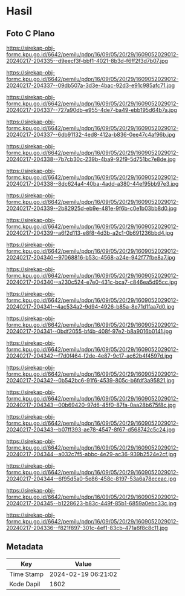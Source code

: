 # Hasil

## Foto C Plano

https://sirekap-obj-formc.kpu.go.id/6642/pemilu/pdpr/16/09/05/20/29/1609052029012-20240217-204335--d9eecf3f-bbf1-4021-8b3d-f6ff2f3d7b07.jpg

https://sirekap-obj-formc.kpu.go.id/6642/pemilu/pdpr/16/09/05/20/29/1609052029012-20240217-204337--09db507a-3d3e-4bac-92d3-e91c985afc71.jpg

https://sirekap-obj-formc.kpu.go.id/6642/pemilu/pdpr/16/09/05/20/29/1609052029012-20240217-204337--727a90db-e955-4de7-ba49-ebb195d64b7a.jpg

https://sirekap-obj-formc.kpu.go.id/6642/pemilu/pdpr/16/09/05/20/29/1609052029012-20240217-204337--6db91132-4ed8-412a-b836-0ee47c4af96b.jpg

https://sirekap-obj-formc.kpu.go.id/6642/pemilu/pdpr/16/09/05/20/29/1609052029012-20240217-204338--7b7cb30c-239b-4ba9-92f9-5d751bc7e8de.jpg

https://sirekap-obj-formc.kpu.go.id/6642/pemilu/pdpr/16/09/05/20/29/1609052029012-20240217-204338--8dc624a4-40ba-4add-a380-44ef95bb97e3.jpg

https://sirekap-obj-formc.kpu.go.id/6642/pemilu/pdpr/16/09/05/20/29/1609052029012-20240217-204339--2b82925d-eb9e-481e-9f6b-c0e1b03bb8d0.jpg

https://sirekap-obj-formc.kpu.go.id/6642/pemilu/pdpr/16/09/05/20/29/1609052029012-20240217-204339--a6f2d113-e8f8-4d3b-a2c1-0b691236bbd4.jpg

https://sirekap-obj-formc.kpu.go.id/6642/pemilu/pdpr/16/09/05/20/29/1609052029012-20240217-204340--97068816-b53c-4568-a24e-942f77fbe8a7.jpg

https://sirekap-obj-formc.kpu.go.id/6642/pemilu/pdpr/16/09/05/20/29/1609052029012-20240217-204340--a230c524-e7e0-431c-bca7-c846ea5d95cc.jpg

https://sirekap-obj-formc.kpu.go.id/6642/pemilu/pdpr/16/09/05/20/29/1609052029012-20240217-204341--4ac534a2-9d94-4926-b85a-8e71d1faa7d0.jpg

https://sirekap-obj-formc.kpu.go.id/6642/pemilu/pdpr/16/09/05/20/29/1609052029012-20240217-204341--0bdf2055-bf4b-408f-97e2-b8a9016b0141.jpg

https://sirekap-obj-formc.kpu.go.id/6642/pemilu/pdpr/16/09/05/20/29/1609052029012-20240217-204342--f7d0f464-f2de-4e87-9c17-ac62b4f4597d.jpg

https://sirekap-obj-formc.kpu.go.id/6642/pemilu/pdpr/16/09/05/20/29/1609052029012-20240217-204342--0b542bc6-91f6-4539-805c-b6fdf3a95821.jpg

https://sirekap-obj-formc.kpu.go.id/6642/pemilu/pdpr/16/09/05/20/29/1609052029012-20240217-204343--00b69420-97d6-45f0-87fa-0aa28b675f8c.jpg

https://sirekap-obj-formc.kpu.go.id/6642/pemilu/pdpr/16/09/05/20/29/1609052029012-20240217-204343--b07ff393-ae78-4547-8f67-d568742c5c24.jpg

https://sirekap-obj-formc.kpu.go.id/6642/pemilu/pdpr/16/09/05/20/29/1609052029012-20240217-204344--a032c7f5-abbc-4e29-ac36-939b2524e2cf.jpg

https://sirekap-obj-formc.kpu.go.id/6642/pemilu/pdpr/16/09/05/20/29/1609052029012-20240217-204344--6f95d5a0-5e86-458c-8197-53a6a78eceac.jpg

https://sirekap-obj-formc.kpu.go.id/6642/pemilu/pdpr/16/09/05/20/29/1609052029012-20240217-204345--b1228623-b83c-449f-85b1-6859a0ebc33c.jpg

https://sirekap-obj-formc.kpu.go.id/6642/pemilu/pdpr/16/09/05/20/29/1609052029012-20240217-204336--f821f897-301c-4ef1-83cb-471a6f8c8c11.jpg


## Metadata

| Key        | Value               |
| ---------- | ------------------- |
| Time Stamp | 2024-02-19 06:21:02 |
| Kode Dapil | 1602                |



